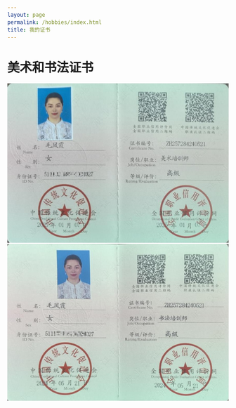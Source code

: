 ```yaml
---
layout: page
permalink: /hobbies/index.html
title: 我的证书
---
```


# 美术和书法证书
<div class="third">
<img src="/images/meishu.JPG">
<img src="/images/shufa.JPG">
</div>
